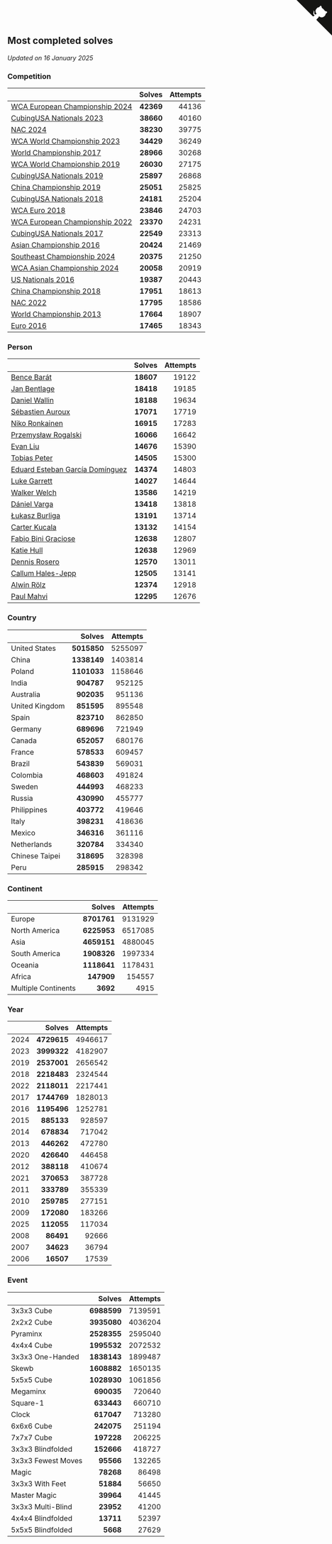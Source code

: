 ## Most completed solves

*Updated on 16 January 2025*


### Competition

|  | Solves | Attempts |
| :--- | ---: | ---: |
| [WCA European Championship 2024](https://www.worldcubeassociation.org/competitions/Euro2024) | **42369** | 44136 |
| [CubingUSA Nationals 2023](https://www.worldcubeassociation.org/competitions/CubingUSANationals2023) | **38660** | 40160 |
| [NAC 2024](https://www.worldcubeassociation.org/competitions/NAC2024) | **38230** | 39775 |
| [WCA World Championship 2023](https://www.worldcubeassociation.org/competitions/WC2023) | **34429** | 36249 |
| [World Championship 2017](https://www.worldcubeassociation.org/competitions/WC2017) | **28966** | 30268 |
| [WCA World Championship 2019](https://www.worldcubeassociation.org/competitions/WC2019) | **26030** | 27175 |
| [CubingUSA Nationals 2019](https://www.worldcubeassociation.org/competitions/CubingUSANationals2019) | **25897** | 26868 |
| [China Championship 2019](https://www.worldcubeassociation.org/competitions/ChinaChampionship2019) | **25051** | 25825 |
| [CubingUSA Nationals 2018](https://www.worldcubeassociation.org/competitions/CubingUSANationals2018) | **24181** | 25204 |
| [WCA Euro 2018](https://www.worldcubeassociation.org/competitions/Euro2018) | **23846** | 24703 |
| [WCA European Championship 2022](https://www.worldcubeassociation.org/competitions/Euro2022) | **23370** | 24231 |
| [CubingUSA Nationals 2017](https://www.worldcubeassociation.org/competitions/CubingUSANationals2017) | **22549** | 23313 |
| [Asian Championship 2016](https://www.worldcubeassociation.org/competitions/AsianChampionship2016) | **20424** | 21469 |
| [Southeast Championship 2024](https://www.worldcubeassociation.org/competitions/SoutheastChampionship2024) | **20375** | 21250 |
| [WCA Asian Championship 2024](https://www.worldcubeassociation.org/competitions/RubiksWCAAsianChampionship2024) | **20058** | 20919 |
| [US Nationals 2016](https://www.worldcubeassociation.org/competitions/USNationals2016) | **19387** | 20443 |
| [China Championship 2018](https://www.worldcubeassociation.org/competitions/ChinaChampionship2018) | **17951** | 18613 |
| [NAC 2022](https://www.worldcubeassociation.org/competitions/NAC2022) | **17795** | 18586 |
| [World Championship 2013](https://www.worldcubeassociation.org/competitions/WC2013) | **17664** | 18907 |
| [Euro 2016](https://www.worldcubeassociation.org/competitions/Euro2016) | **17465** | 18343 |

### Person

|  | Solves | Attempts |
| :--- | ---: | ---: |
| [Bence Barát](https://www.worldcubeassociation.org/persons/2008BARA01) | **18607** | 19122 |
| [Jan Bentlage](https://www.worldcubeassociation.org/persons/2010BENT01) | **18418** | 19185 |
| [Daniel Wallin](https://www.worldcubeassociation.org/persons/2013WALL03) | **18188** | 19634 |
| [Sébastien Auroux](https://www.worldcubeassociation.org/persons/2008AURO01) | **17071** | 17719 |
| [Niko Ronkainen](https://www.worldcubeassociation.org/persons/2010RONK01) | **16915** | 17283 |
| [Przemysław Rogalski](https://www.worldcubeassociation.org/persons/2013ROGA02) | **16066** | 16642 |
| [Evan Liu](https://www.worldcubeassociation.org/persons/2009LIUE01) | **14676** | 15390 |
| [Tobias Peter](https://www.worldcubeassociation.org/persons/2014PETE03) | **14505** | 15300 |
| [Eduard Esteban García Domínguez](https://www.worldcubeassociation.org/persons/2011EDUA01) | **14374** | 14803 |
| [Luke Garrett](https://www.worldcubeassociation.org/persons/2017GARR05) | **14027** | 14644 |
| [Walker Welch](https://www.worldcubeassociation.org/persons/2011WELC01) | **13586** | 14219 |
| [Dániel Varga](https://www.worldcubeassociation.org/persons/2008VARG01) | **13418** | 13818 |
| [Łukasz Burliga](https://www.worldcubeassociation.org/persons/2013BURL01) | **13191** | 13714 |
| [Carter Kucala](https://www.worldcubeassociation.org/persons/2015KUCA01) | **13132** | 14154 |
| [Fabio Bini Graciose](https://www.worldcubeassociation.org/persons/2010GRAC02) | **12638** | 12807 |
| [Katie Hull](https://www.worldcubeassociation.org/persons/2010HULL01) | **12638** | 12969 |
| [Dennis Rosero](https://www.worldcubeassociation.org/persons/2010ROSE03) | **12570** | 13011 |
| [Callum Hales-Jepp](https://www.worldcubeassociation.org/persons/2012HALE01) | **12505** | 13141 |
| [Alwin Rölz](https://www.worldcubeassociation.org/persons/2016ROLZ01) | **12374** | 12918 |
| [Paul Mahvi](https://www.worldcubeassociation.org/persons/2012MAHV01) | **12295** | 12676 |

### Country

|  | Solves | Attempts |
| :--- | ---: | ---: |
| United States | **5015850** | 5255097 |
| China | **1338149** | 1403814 |
| Poland | **1101033** | 1158646 |
| India | **904787** | 952125 |
| Australia | **902035** | 951136 |
| United Kingdom | **851595** | 895548 |
| Spain | **823710** | 862850 |
| Germany | **689696** | 721949 |
| Canada | **652057** | 680176 |
| France | **578533** | 609457 |
| Brazil | **543839** | 569031 |
| Colombia | **468603** | 491824 |
| Sweden | **444993** | 468233 |
| Russia | **430990** | 455777 |
| Philippines | **403772** | 419646 |
| Italy | **398231** | 418636 |
| Mexico | **346316** | 361116 |
| Netherlands | **320784** | 334340 |
| Chinese Taipei | **318695** | 328398 |
| Peru | **285915** | 298342 |

### Continent

|  | Solves | Attempts |
| :--- | ---: | ---: |
| Europe | **8701761** | 9131929 |
| North America | **6225953** | 6517085 |
| Asia | **4659151** | 4880045 |
| South America | **1908326** | 1997334 |
| Oceania | **1118641** | 1178431 |
| Africa | **147909** | 154557 |
| Multiple Continents | **3692** | 4915 |

### Year

|  | Solves | Attempts |
| :--- | ---: | ---: |
| 2024 | **4729615** | 4946617 |
| 2023 | **3999322** | 4182907 |
| 2019 | **2537001** | 2656542 |
| 2018 | **2218483** | 2324544 |
| 2022 | **2118011** | 2217441 |
| 2017 | **1744769** | 1828013 |
| 2016 | **1195496** | 1252781 |
| 2015 | **885133** | 928597 |
| 2014 | **678834** | 717042 |
| 2013 | **446262** | 472780 |
| 2020 | **426640** | 446458 |
| 2012 | **388118** | 410674 |
| 2021 | **370653** | 387728 |
| 2011 | **333789** | 355339 |
| 2010 | **259785** | 277151 |
| 2009 | **172080** | 183266 |
| 2025 | **112055** | 117034 |
| 2008 | **86491** | 92666 |
| 2007 | **34623** | 36794 |
| 2006 | **16507** | 17539 |

### Event

|  | Solves | Attempts |
| :--- | ---: | ---: |
| 3x3x3 Cube | **6988599** | 7139591 |
| 2x2x2 Cube | **3935080** | 4036204 |
| Pyraminx | **2528355** | 2595040 |
| 4x4x4 Cube | **1995532** | 2072532 |
| 3x3x3 One-Handed | **1838143** | 1899487 |
| Skewb | **1608882** | 1650135 |
| 5x5x5 Cube | **1028930** | 1061856 |
| Megaminx | **690035** | 720640 |
| Square-1 | **633443** | 660710 |
| Clock | **617047** | 713280 |
| 6x6x6 Cube | **242075** | 251194 |
| 7x7x7 Cube | **197228** | 206225 |
| 3x3x3 Blindfolded | **152666** | 418727 |
| 3x3x3 Fewest Moves | **95566** | 132265 |
| Magic | **78268** | 86498 |
| 3x3x3 With Feet | **51884** | 56650 |
| Master Magic | **39964** | 41445 |
| 3x3x3 Multi-Blind | **23952** | 41200 |
| 4x4x4 Blindfolded | **13711** | 52397 |
| 5x5x5 Blindfolded | **5668** | 27629 |


<a href="https://github.com/jonatanklosko/wca_statistics" class="github-corner" aria-label="View source on Github"><svg width="80" height="80" viewBox="0 0 250 250" style="fill:#151513; color:#fff; position: absolute; top: 0; border: 0; right: 0;" aria-hidden="true"><path d="M0,0 L115,115 L130,115 L142,142 L250,250 L250,0 Z"></path><path d="M128.3,109.0 C113.8,99.7 119.0,89.6 119.0,89.6 C122.0,82.7 120.5,78.6 120.5,78.6 C119.2,72.0 123.4,76.3 123.4,76.3 C127.3,80.9 125.5,87.3 125.5,87.3 C122.9,97.6 130.6,101.9 134.4,103.2" fill="currentColor" style="transform-origin: 130px 106px;" class="octo-arm"></path><path d="M115.0,115.0 C114.9,115.1 118.7,116.5 119.8,115.4 L133.7,101.6 C136.9,99.2 139.9,98.4 142.2,98.6 C133.8,88.0 127.5,74.4 143.8,58.0 C148.5,53.4 154.0,51.2 159.7,51.0 C160.3,49.4 163.2,43.6 171.4,40.1 C171.4,40.1 176.1,42.5 178.8,56.2 C183.1,58.6 187.2,61.8 190.9,65.4 C194.5,69.0 197.7,73.2 200.1,77.6 C213.8,80.2 216.3,84.9 216.3,84.9 C212.7,93.1 206.9,96.0 205.4,96.6 C205.1,102.4 203.0,107.8 198.3,112.5 C181.9,128.9 168.3,122.5 157.7,114.1 C157.9,116.9 156.7,120.9 152.7,124.9 L141.0,136.5 C139.8,137.7 141.6,141.9 141.8,141.8 Z" fill="currentColor" class="octo-body"></path></svg></a><style>.github-corner:hover .octo-arm{animation:octocat-wave 560ms ease-in-out}@keyframes octocat-wave{0%,100%{transform:rotate(0)}20%,60%{transform:rotate(-25deg)}40%,80%{transform:rotate(10deg)}}@media (max-width:500px){.github-corner:hover .octo-arm{animation:none}.github-corner .octo-arm{animation:octocat-wave 560ms ease-in-out}}</style>
